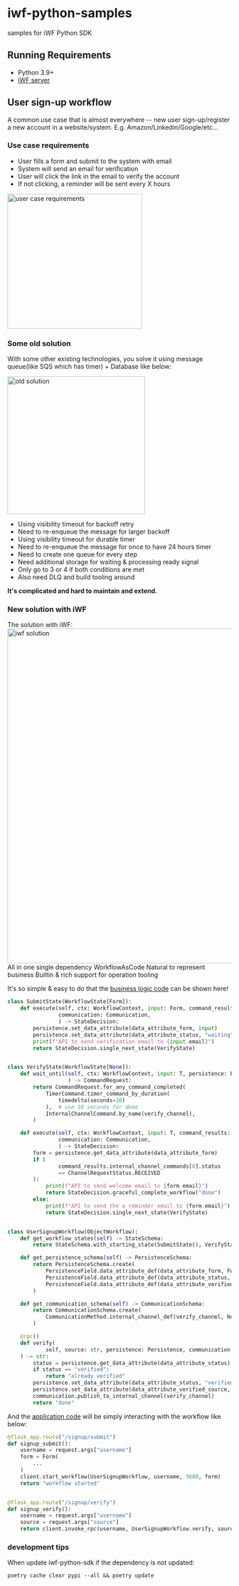# iwf-python-samples

samples for iWF Python SDK

## Running Requirements

* Python 3.9+
* [iWF server](https://github.com/indeedeng/iwf#how-to-use)

## User sign-up workflow

A common use case that is almost everywhere -- new user sign-up/register a new account in a website/system.
E.g. Amazon/Linkedin/Google/etc...

### Use case requirements

* User fills a form and submit to the system with email
* System will send an email for verification
* User will click the link in the email to verify the account
* If not clicking, a reminder will be sent every X hours

<img width="303" alt="user case requirements" src="https://github.com/indeedeng/iwf-python-sdk/assets/4523955/356a4284-b816-42d3-9e44-b371a91834e4">

### Some old solution

With some other existing technologies, you solve it using message queue(like SQS which has timer) + Database like below:

<img width="309" alt="old solution" src="https://github.com/indeedeng/iwf-python-sdk/assets/4523955/49ef8846-9589-4a28-91bd-c575daf37dcf">

* Using visibility timeout for backoff retry
* Need to re-enqueue the message for larger backoff
* Using visibility timeout for durable timer
* Need to re-enqueue the message for once to have 24 hours timer
* Need to create one queue for every step
* Need additional storage for waiting & processing ready signal
* Only go to 3 or 4 if both conditions are met
* Also need DLQ and build tooling around

**It's complicated and hard to maintain and extend.**

### New solution with iWF

The solution with iWF:
<img width="752" alt="iwf solution" src="https://github.com/indeedeng/iwf-python-sdk/assets/4523955/4cec7742-a965-4a2d-868b-693ffba372fa">
All in one single dependency
WorkflowAsCode
Natural to represent business
Builtin & rich support for operation tooling

It's so simple & easy to do that the [business logic code](./signup/signup_workflow.py) can be shown here!

```python
class SubmitState(WorkflowState[Form]):
    def execute(self, ctx: WorkflowContext, input: Form, command_results: CommandResults, persistence: Persistence,
                communication: Communication,
                ) -> StateDecision:
        persistence.set_data_attribute(data_attribute_form, input)
        persistence.set_data_attribute(data_attribute_status, "waiting")
        print(f"API to send verification email to {input.email}")
        return StateDecision.single_next_state(VerifyState)


class VerifyState(WorkflowState[None]):
    def wait_until(self, ctx: WorkflowContext, input: T, persistence: Persistence, communication: Communication,
                   ) -> CommandRequest:
        return CommandRequest.for_any_command_completed(
            TimerCommand.timer_command_by_duration(
                timedelta(seconds=10)
            ),  # use 10 seconds for demo
            InternalChannelCommand.by_name(verify_channel),
        )

    def execute(self, ctx: WorkflowContext, input: T, command_results: CommandResults, persistence: Persistence,
                communication: Communication,
                ) -> StateDecision:
        form = persistence.get_data_attribute(data_attribute_form)
        if (
                command_results.internal_channel_commands[0].status
                == ChannelRequestStatus.RECEIVED
        ):
            print(f"API to send welcome email to {form.email}")
            return StateDecision.graceful_complete_workflow("done")
        else:
            print(f"API to send the a reminder email to {form.email}")
            return StateDecision.single_next_state(VerifyState)


class UserSignupWorkflow(ObjectWorkflow):
    def get_workflow_states(self) -> StateSchema:
        return StateSchema.with_starting_state(SubmitState(), VerifyState())

    def get_persistence_schema(self) -> PersistenceSchema:
        return PersistenceSchema.create(
            PersistenceField.data_attribute_def(data_attribute_form, Form),
            PersistenceField.data_attribute_def(data_attribute_status, str),
            PersistenceField.data_attribute_def(data_attribute_verified_source, str),
        )

    def get_communication_schema(self) -> CommunicationSchema:
        return CommunicationSchema.create(
            CommunicationMethod.internal_channel_def(verify_channel, None)
        )

    @rpc()
    def verify(
            self, source: str, persistence: Persistence, communication: Communication
    ) -> str:
        status = persistence.get_data_attribute(data_attribute_status)
        if status == "verified":
            return "already verified"
        persistence.set_data_attribute(data_attribute_status, "verified")
        persistence.set_data_attribute(data_attribute_verified_source, source)
        communication.publish_to_internal_channel(verify_channel)
        return "done"
```

And the [application code](signup/main.py) will be simply interacting with the workflow like below:

```python
@flask_app.route("/signup/submit")
def signup_submit():
    username = request.args["username"]
    form = Form(
        ...
    )
    client.start_workflow(UserSignupWorkflow, username, 3600, form)
    return "workflow started"


@flask_app.route("/signup/verify")
def signup_verify():
    username = request.args["username"]
    source = request.args["source"]
    return client.invoke_rpc(username, UserSignupWorkflow.verify, source)
```

### development tips

When update iwf-python-sdk if the dependency is not updated:

`poetry cache clear pypi --all && poetry update`